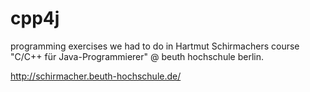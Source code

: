 cpp4j
=====

programming exercises we had to do in Hartmut Schirmachers course "C/C++ für Java-Programmierer" @ beuth hochschule berlin.

http://schirmacher.beuth-hochschule.de/
